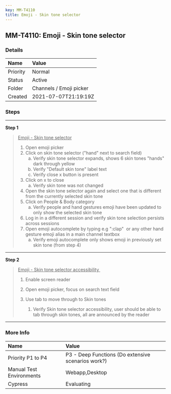 ```yaml
---
key: MM-T4110
title: Emoji - Skin tone selector
---
```


## MM-T4110: Emoji - Skin tone selector

### Details

| Name     | Value                   |
| :------- | :---------------------- |
| Priority | Normal                  |
| Status   | Active                  |
| Folder   | Channels / Emoji picker |
| Created  | 2021-07-07T21:19:19Z    |

### Steps

<hr/>

**Step 1**

> <article><u>Emoji - Skin tone selector</u><ol><li>Open emoji picker </li><li>Click on skin tone selector ("hand" next to search field)<ol style="list-style-type:lower-alpha"><li>Verify skin tone selector expands, shows 6 skin tones "hands" dark through yellow </li><li>Verify "Default skin tone" label text</li><li>Verify close x button is present</li></ol></li><li>Click on x to close <ol style="list-style-type:lower-alpha"><li>Verify skin tone was not changed</li></ol></li><li>Open the skin tone selector again and select one that is different from the currently selected skin tone</li><li>Click on People &amp; Body category<ol style="list-style-type:lower-alpha"><li>Verify people and hand gestures emoji have been updated to only show the selected skin tone</li></ol></li><li>Log in in a different session and verify skin tone selection persists across sessions</li><li>Open emoji autocomplete by typing e.g ":clap"  or any other hand gesture emoji alias in a main channel textbox<ol style="list-style-type:lower-alpha"><li>Verify emoji autocomplete only shows emoji in previously set skin tone (from step 4)</li></ol></li></ol></article>

<hr/>

**Step 2**

> <article><u>Emoji - Skin tone selector accessibility </u><ol><li><p>Enable screen reader</p></li><li><p>Open emoji picker, focus on search text field</p></li><li><p>Use tab to move through to Skin tones</p><ol><li><p>Verify Skin tone selector accessibility, user should be able to tab through skin tones, all are announced by the reader</p></li></ol></li></ol></article>

<hr/>

### More Info

| Name                     | Value                                              |
| :----------------------- | :------------------------------------------------- |
| Priority P1 to P4        | P3 - Deep Functions (Do extensive scenarios work?) |
| Manual Test Environments | Webapp,Desktop                                     |
| Cypress                  | Evaluating                                         |
